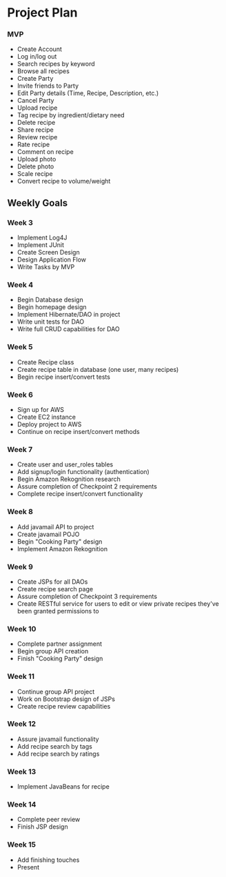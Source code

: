 # Project Plan

### MVP
+ Create Account
+ Log in/log out
+ Search recipes by keyword
+ Browse all recipes
+ Create Party
+ Invite friends to Party
+ Edit Party details (Time, Recipe, Description, etc.)
+ Cancel Party
+ Upload recipe
+ Tag recipe by ingredient/dietary need
+ Delete recipe
+ Share recipe
+ Review recipe
+ Rate recipe
+ Comment on recipe
+ Upload photo
+ Delete photo
+ Scale recipe
+ Convert recipe to volume/weight


## Weekly Goals
### Week 3
+ Implement Log4J
+ Implement JUnit
+ Create Screen Design
+ Design Application Flow
+ Write Tasks by MVP

### Week 4
+ Begin Database design
+ Begin homepage design
+ Implement Hibernate/DAO in project
+ Write unit tests for DAO
+ Write full CRUD capabilities for DAO

### Week 5
+ Create Recipe class
+ Create recipe table in database (one user, many recipes)
+ Begin recipe insert/convert tests

### Week 6

+ Sign up for AWS
+ Create EC2 instance
+ Deploy project to AWS
+ Continue on recipe insert/convert methods

### Week 7
+ Create user and user_roles tables
+ Add signup/login functionality (authentication)
+ Begin Amazon Rekognition research
+ Assure completion of Checkpoint 2 requirements
+ Complete recipe insert/convert functionality

### Week 8
+ Add javamail API to project
+ Create javamail POJO 
+ Begin "Cooking Party" design
+ Implement Amazon Rekognition

### Week 9
+ Create JSPs for all DAOs
+ Create recipe search page
+ Assure completion of Checkpoint 3 requirements
+ Create RESTful service for users to edit or view private recipes they've been granted permissions to

### Week 10
+ Complete partner assignment
+ Begin group API creation
+ Finish "Cooking Party" design

### Week 11
+ Continue group API project
+ Work on Bootstrap design of JSPs
+ Create recipe review capabilities 

### Week 12
+ Assure javamail functionality
+ Add recipe search by tags
+ Add recipe search by ratings

### Week 13
+ Implement JavaBeans for recipe

### Week 14
+ Complete peer review
+ Finish JSP design

### Week 15
+ Add finishing touches 
+ Present